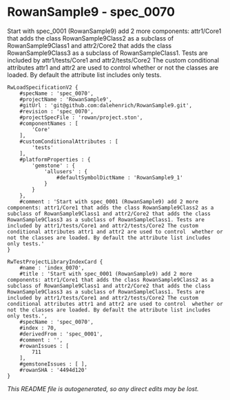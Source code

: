 # RowanSample9 - spec_0070
Start with spec_0001 (RowanSample9) add 2 more components: attr1/Core1 that adds the class RowanSample9Class2 as a subclass of RowanSample9Class1 and attr2/Core2 that adds the class RowanSample9Class3 as a subclass of RowanSampleClass1. Tests are included by attr1/tests/Core1 and attr2/tests/Core2 The custom conditional attributes attr1 and attr2 are used to control  whether or not the classes are loaded. By default the attribute list includes only tests.
```
RwLoadSpecificationV2 {
	#specName : 'spec_0070',
	#projectName : 'RowanSample9',
	#gitUrl : 'git@github.com:dalehenrich/RowanSample9.git',
	#revision : 'spec_0070',
	#projectSpecFile : 'rowan/project.ston',
	#componentNames : [
		'Core'
	],
	#customConditionalAttributes : [
		'tests'
	],
	#platformProperties : {
		'gemstone' : {
			'allusers' : {
				#defaultSymbolDictName : 'RowanSample9_1'
			}
		}
	},
	#comment : 'Start with spec_0001 (RowanSample9) add 2 more components: attr1/Core1 that adds the class RowanSample9Class2 as a subclass of RowanSample9Class1 and attr2/Core2 that adds the class RowanSample9Class3 as a subclass of RowanSampleClass1. Tests are included by attr1/tests/Core1 and attr2/tests/Core2 The custom conditional attributes attr1 and attr2 are used to control  whether or not the classes are loaded. By default the attribute list includes only tests.'
}

RwTestProjectLibraryIndexCard {
	#name : 'index_0070',
	#title : 'Start with spec_0001 (RowanSample9) add 2 more components: attr1/Core1 that adds the class RowanSample9Class2 as a subclass of RowanSample9Class1 and attr2/Core2 that adds the class RowanSample9Class3 as a subclass of RowanSampleClass1. Tests are included by attr1/tests/Core1 and attr2/tests/Core2 The custom conditional attributes attr1 and attr2 are used to control  whether or not the classes are loaded. By default the attribute list includes only tests.',
	#specName : 'spec_0070',
	#index : 70,
	#derivedFrom : 'spec_0001',
	#comment : '',
	#rowanIssues : [
		711
	],
	#gemstoneIssues : [ ],
	#rowanSHA : '4494d120'
}
```

*This README file is autogenerated, so any direct edits may be lost.*
